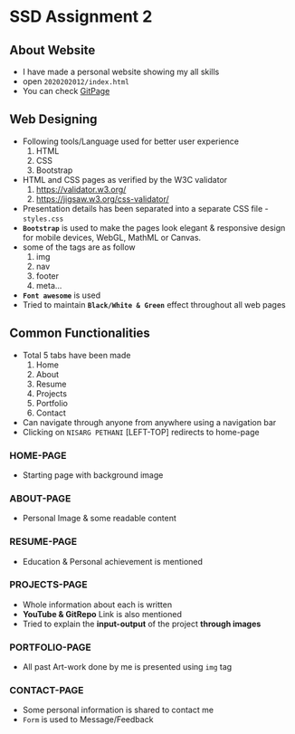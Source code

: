 # SSD Assignment 2

## About Website
   - I have made a personal website showing my all skills
   - open `2020202012/index.html`
   - You can check [GitPage](https://nisargpethani.github.io/Portfolio/index.html)

## Web Designing 
   - Following tools/Language used for better user experience
      1. HTML
      2. CSS
      3. Bootstrap
   - HTML and CSS pages as verified by the W3C validator
      1. https://validator.w3.org/
      2. https://jigsaw.w3.org/css-validator/
   - Presentation details has been separated into a separate CSS file - `styles.css`
   - **`Bootstrap`** is used to make the pages look elegant & responsive design for mobile devices, WebGL, MathML or Canvas.
   - some of the tags are as follow
      1. img
      2. nav
      3. footer
      4. meta...
   - **`Font awesome`** is used
   - Tried to maintain **`Black/White & Green`** effect throughout all web pages 

## Common Functionalities
   - Total 5 tabs have been made
      1. Home
      2. About
      3. Resume
      4. Projects
      5. Portfolio
      6. Contact
   - Can navigate through anyone from anywhere using a navigation bar
   - Clicking on `NISARG PETHANI` [LEFT-TOP] redirects to home-page

### HOME-PAGE
   - Starting page with background image


### ABOUT-PAGE
   - Personal Image & some readable content


### RESUME-PAGE
   - Education & Personal achievement is mentioned


### PROJECTS-PAGE
   - Whole information about each is written
   - **YouTube & GitRepo** Link is also mentioned
   - Tried to explain the **input-output** of the project **through images**


### PORTFOLIO-PAGE
   - All past Art-work done by me is presented using `img` tag


### CONTACT-PAGE
   - Some personal information is shared to contact me
   - `Form` is used to Message/Feedback


